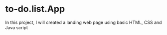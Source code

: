 # to-do.list.App 
In this project, I will created a landing web page using basic HTML, CSS and Java script  
